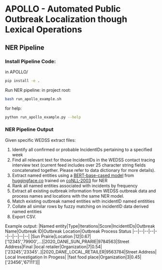 # APOLLO - Automated Public Outbreak Localization though Lexical Operations
## NER Pipeline

### Install Pipeline Code:
in APOLLO/
```bash
pip install -e .
```

Run NER pipeline:
in project root:
```bash
bash run_apollo_example.sh
```

for help:
```bash
python run_apollo_example.py --help
```

### NER Pipeline Output
Given specific WEDSS extract files:
1. Identify all confirmed or probable IncidentIDs pertaining to a specified week
2. Find all relevant text for those IncidentIDs in the WEDSS contact tracing interview text (current feed includes over 25 character string fields concatenated together.  Please refer to data dictionary for more details).
3. Extract named entities using a [BERT-base-cased model](https://huggingface.co/dslim/bert-base-NER) from [huggingface.co](https://huggingface.co/) trained on [coNLL-2003](https://www.aclweb.org/anthology/W03-0419.pdf) for NER
4. Rank all named entities associated with incidents by frequency
5. Extract all existing outbreak information from WEDSS outbreak data and process names and locations with the same NER model.
6. Match existing outbreak named entities with incidentID named entitities
7. Collate all similar rows by fuzzy matching on incidentID data derived named entities
8. Export CSV.

Example output:
|Named entity|Type|Iterations|Score|IncidentIDs|Outbreak Name|Outbreak ID|Outbreak Location|Outbreak Process Status
|--|--|--|--|--|--|--|--|--|
|Sun Prairie|Location |12|0.67|['12345','79900',...]|2020_DANE_SUN_PRARIE|9784563|Street Address|Final
|local retailer|Organization|7|0.54|['23245','23345'..]|2020_DANE_LOCAL_RETAILER|9563784|Street Address| Local Investigation In Progess|
|fast food place|Organization|3|0.45|['23456','67111']||
